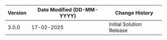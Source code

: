 | **Version** | **Date Modified (DD-MM-YYYY)** | **Change History**                          |
|-------------|--------------------------------|---------------------------------------------|
| 3.0.0       |  17-02-2025                    | Initial Solution Release |